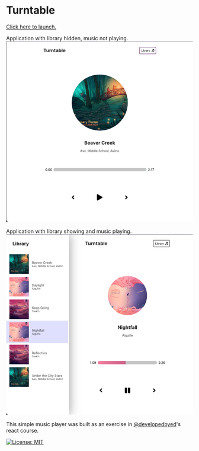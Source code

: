 # Turntable

[Click here to launch.](https://judeclark19.github.io/turntable/)

Application with library hidden, music not playing.
![Screenshot 1](./README_images/ss1.png)

Application with library showing and music playing.
![Screenshot 1](./README_images/ss2.png)

This simple music player was built as an exercise in [@developedbyed](https://github.com/developedbyed)'s react course.

[![License: MIT](https://img.shields.io/badge/License-MIT-yellow.svg)](https://opensource.org/licenses/MIT)
